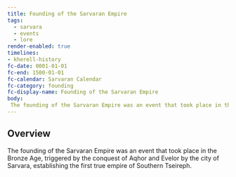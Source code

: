```yaml
---
title: Founding of the Sarvaran Empire
tags:
  - sarvara
  - events
  - lore
render-enabled: true
timelines:
- kherell-history
fc-date: 0001-01-01
fc-end: 1500-01-01
fc-calendar: Sarvaran Calendar
fc-category: founding
fc-display-name: Founding of the Sarvaran Empire
body:
 The founding of the Sarvaran Empire was an event that took place in the Bronze Age, triggered by the conquest of Aqhor and Evelor by the city of Sarvara, establishing the first true empire of Southern Tseireph.
---
```

## Overview
The founding of the Sarvaran Empire was an event that took place in the Bronze Age, triggered by the conquest of Aqhor and Evelor by the city of Sarvara, establishing the first true empire of Southern Tseireph.